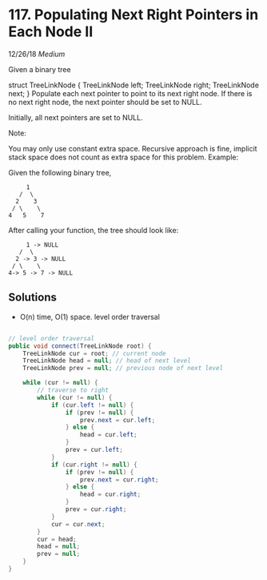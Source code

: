 # 117. Populating Next Right Pointers in Each Node II
12/26/18
*Medium*

Given a binary tree

struct TreeLinkNode {
  TreeLinkNode left;
  TreeLinkNode right;
  TreeLinkNode next;
}
Populate each next pointer to point to its next right node. If there is no next right node, the next pointer should be set to NULL.

Initially, all next pointers are set to NULL.

Note:

You may only use constant extra space.
Recursive approach is fine, implicit stack space does not count as extra space for this problem.
Example:

Given the following binary tree,
```
     1
   /  \
  2    3
 / \    \
4   5    7
```
After calling your function, the tree should look like:
```
     1 -> NULL
   /  \
  2 -> 3 -> NULL
 / \    \
4-> 5 -> 7 -> NULL
```

## Solutions
* O(n) time, O(1) space. level order traversal
```Java

// level order traversal
public void connect(TreeLinkNode root) {
    TreeLinkNode cur = root; // current node
    TreeLinkNode head = null; // head of next level
    TreeLinkNode prev = null; // previous node of next level

    while (cur != null) {
        // traverse to right
        while (cur != null) {
            if (cur.left != null) {
                if (prev != null) {
                    prev.next = cur.left;
                } else {
                    head = cur.left;
                }
                prev = cur.left;
            }
            if (cur.right != null) {
                if (prev != null) {
                    prev.next = cur.right;
                } else {
                    head = cur.right;
                }
                prev = cur.right;
            }
            cur = cur.next;
        }
        cur = head;
        head = null;
        prev = null;
    }
}
```
